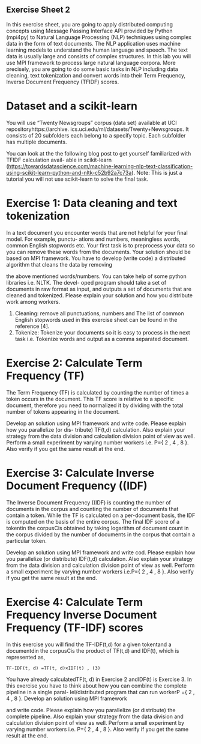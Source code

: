 ## Exercise Sheet 2

In this exercise sheet, you are going to apply distributed computing concepts using Message Passing
Interface API provided by Python (mpi4py) to Natural Language Processing (NLP) techniques using
complex data in the form of text documents. The NLP application uses machine learning models to
understand the human language and speech. The text data is usually large and consists of complex
structures. In this lab you will use MPI framework to process large natural language corpora.
More precisely, you are going to do some basic tasks in NLP including data cleaning, text tokenization
and convert words into their Term Frequency, Inverse Document Frequency (TFIDF) scores.

# Dataset and a scikit-learn

You will use “Twenty Newsgroups” corpus (data set) available at UCI repositoryhttps://archive.
ics.uci.edu/ml/datasets/Twenty+Newsgroups. It consists of 20 subfolders each belong to a specify
topic. Each subfolder has multiple documents.

You can look at the the following blog post to get yourself familiarized with TFIDF calculation avail-
able in scikit-learn (https://towardsdatascience.com/machine-learning-nlp-text-classification-using-scikit-learn-python-and-nltk-c52b92a7c73a).
Note: This is just a tutorial you will not use scikit-learn to solve the final task.

# Exercise 1: Data cleaning and text tokenization 

In a text document you encounter words that are not helpful for your final model. For example, punctu-
ations and numbers, meaningless words, common English stopwords etc. Your first task is to preprocess
your data so you can remove these words from the documents. Your solution should be based on MPI
framework. You have to develop (write code) a distributed algorithm that cleans the data by removing


the above mentioned words/numbers. You can take help of some python libraries i.e. NLTK. The devel-
oped program should take a set of documents in raw format as input, and outputs a set of documents
that are cleaned and tokenized.
Please explain your solution and how you distribute work among workers.

1. Cleaning: remove all punctuations, numbers and The list of common English stopwords used in
    this exercise sheet can be found in the reference [4].
2. Tokenize: Tokenize your documents so it is easy to process in the next task i.e. Tokenize words
    and output as a comma separated document.

# Exercise 2: Calculate Term Frequency (TF) 

The Term Frequency (TF) is calculated by counting the number of times a token occurs in the document.
This TF score is relative to a specific document, therefore you need to normalized it by dividing with
the total number of tokens appearing in the document.

Develop an solution using MPI framework and write code. Please explain how you parallelize (or dis-
tribute) TF(t,d) calculation. Also explain your strategy from the data division and calculation division
point of view as well. Perform a small experiment by varying number workers i.e. P={ 2 , 4 , 8 }. Also
verify if you get the same result at the end.

# Exercise 3: Calculate Inverse Document Frequency ((IDF) 

The Inverse Document Frequency ((IDF) is counting the number of documents in the corpus and counting
the number of documents that contain a token. While the TF is calculated on a per-document basis, the
IDF is computed on the basis of the entire corpus. The final IDF score of a tokentin the corpusCis
obtained by taking logarithm of document count in the corpus divided by the number of documents in
the corpus that contain a particular token. 

Develop an solution using MPI framework and write cod. Please explain how you parallelize (or
distribute) IDF(t,d) calculation. Also explain your strategy from the data division and calculation
division point of view as well. Perform a small experiment by varying number workers i.e.P={ 2 , 4 , 8 }.
Also verify if you get the same result at the end.

# Exercise 4: Calculate Term Frequency Inverse Document Frequency (TF-IDF) scores 

In this exercise you will find the TF-IDF(t,d) for a given tokentand a documentdin the corpusCis
the product of TF(t,d) and IDF(t), which is represented as,

```
TF-IDF(t, d) =TF(t, d)×IDF(t) , (3)
```
You have already calculatedTF(t, d) in Exercise 2 andIDF(t) is Exercise 3.
In this exercise you have to think about how you can combine the complete pipeline in a single paral-
lel/distributed program that can run workerP ={ 2 , 4 , 8 }. Develop an solution using MPI framework


and write code. Please explain how you parallelize (or distribute) the complete pipeline. Also explain
your strategy from the data division and calculation division point of view as well. Perform a small
experiment by varying number workers i.e. P={ 2 , 4 , 8 }. Also verify if you get the same result at the
end.

